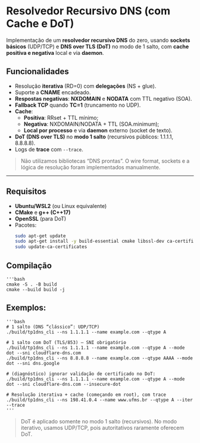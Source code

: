 # Resolvedor Recursivo DNS (com Cache e DoT)

Implementação de um **resolvedor recursivo DNS** do zero, usando **sockets básicos** (UDP/TCP) e **DNS over TLS (DoT)** no modo de 1 salto, com **cache positiva e negativa** local e via **daemon**.

## Funcionalidades
- Resolução **iterativa** (RD=0) com **delegações** (NS + glue).
- Suporte a **CNAME** encadeado.
- **Respostas negativas**: **NXDOMAIN** e **NODATA** com TTL negativo (SOA).
- **Fallback TCP** quando **TC=1** (truncamento no UDP).
- **Cache**:
  - **Positiva**: RRset + TTL mínimo;
  - **Negativa**: NXDOMAIN/NODATA + TTL (SOA.minimum);
  - **Local por processo** e via **daemon** externo (socket de texto).
- **DoT (DNS over TLS)** no **modo 1 salto** (recursivos públicos: 1.1.1.1, 8.8.8.8).
- Logs de **trace** com `--trace`.

> Não utilizamos bibliotecas “DNS prontas”. O wire format, sockets e a lógica de resolução foram implementados manualmente.

---

## Requisitos

- **Ubuntu/WSL2** (ou Linux equivalente)
- **CMake** e **g++ (C++17)**
- **OpenSSL** (para DoT)
- Pacotes:
  ```bash
  sudo apt-get update
  sudo apt-get install -y build-essential cmake libssl-dev ca-certificates
  sudo update-ca-certificates

## Compilação

    '''bash
    cmake -S . -B build
    cmake --build build -j

## Exemplos:
    '''bash
    # 1 salto (DNS “clássico”: UDP/TCP)
    ./build/tp1dns_cli --ns 1.1.1.1 --name example.com --qtype A

    # 1 salto com DoT (TLS/853) — SNI obrigatório
    ./build/tp1dns_cli --ns 1.1.1.1 --name example.com --qtype A --mode dot --sni cloudflare-dns.com
    ./build/tp1dns_cli --ns 8.8.8.8 --name example.com --qtype AAAA --mode dot --sni dns.google

    # (diagnóstico) ignorar validação de certificado no DoT:
    ./build/tp1dns_cli --ns 1.1.1.1 --name example.com --qtype A --mode dot --sni cloudflare-dns.com --insecure-dot

    # Resolução iterativa + cache (começando em root), com trace
    ./build/tp1dns_cli --ns 198.41.0.4 --name www.ufms.br --qtype A --iter --trace
    '''
> DoT é aplicado somente no modo 1 salto (recursivos). No modo iterativo, usamos UDP/TCP, pois autoritativos raramente oferecem DoT.

